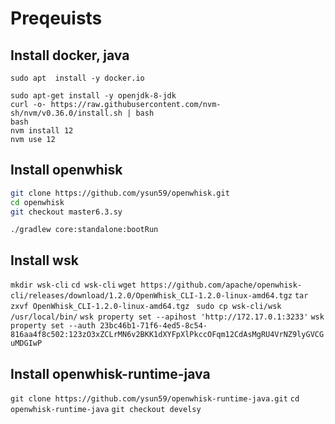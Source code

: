 # Preqeuists
## Install docker, java
```
sudo apt  install -y docker.io
```

```shell
sudo apt-get install -y openjdk-8-jdk
curl -o- https://raw.githubusercontent.com/nvm-sh/nvm/v0.36.0/install.sh | bash
bash
nvm install 12
nvm use 12
```

## Install openwhisk
```bash
git clone https://github.com/ysun59/openwhisk.git
cd openwhisk
git checkout master6.3.sy
```
`./gradlew core:standalone:bootRun`
## Install wsk
`mkdir wsk-cli`
`cd wsk-cli`
`wget https://github.com/apache/openwhisk-cli/releases/download/1.2.0/OpenWhisk_CLI-1.2.0-linux-amd64.tgz`
`tar zxvf OpenWhisk_CLI-1.2.0-linux-amd64.tgz `
`sudo cp wsk-cli/wsk /usr/local/bin/`
`wsk property set --apihost 'http://172.17.0.1:3233'`
`wsk property set --auth 23bc46b1-71f6-4ed5-8c54-816aa4f8c502:123zO3xZCLrMN6v2BKK1dXYFpXlPkccOFqm12CdAsMgRU4VrNZ9lyGVCGuMDGIwP`


## Install openwhisk-runtime-java
`git clone https://github.com/ysun59/openwhisk-runtime-java.git`
`cd openwhisk-runtime-java`
`git checkout develsy`

##
